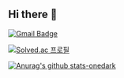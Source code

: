## Hi there 👋

[![Gmail Badge](https://img.shields.io/badge/Gmail-d14836?style=flat-square&logo=Gmail&logoColor=white&link=mailto:7sonicx@gmail.com)](mailto:7sonicx@gmail.com)

[![Solved.ac
프로필](http://mazassumnida.wtf/api/v2/generate_badge?boj=Lillyi)](https://solved.ac/Lillyi)

[![Anurag's github stats-onedark](https://github-readme-stats.vercel.app/api?username=7hyunii)](https://github.com/anuraghazra/github-readme-stats)

<!--
**7hyunii/7hyunii** is a ✨ _special_ ✨ repository because its `README.md` (this file) appears on your GitHub profile.

Here are some ideas to get you started:

- 🔭 I’m currently working on ...
- 🌱 I’m currently learning ...
- 👯 I’m looking to collaborate on ...
- 🤔 I’m looking for help with ...
- 💬 Ask me about ...
- 📫 How to reach me: ...
- 😄 Pronouns: ...
- ⚡ Fun fact: ...
-->
